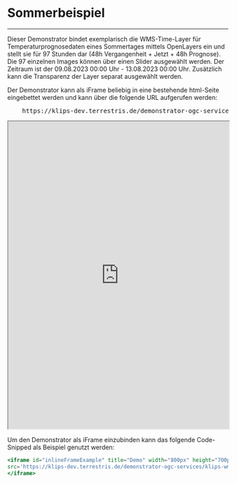 # Sommerbeispiel
***

Dieser Demonstrator bindet exemplarisch die WMS-Time-Layer für Temperaturprognosedaten eines Sommertages mittels OpenLayers ein und stellt sie für 97 Stunden dar (48h Vergangenheit + Jetzt + 48h Prognose). Die 97 einzelnen Images können über einen Slider ausgewählt werden. Der Zeitraum ist der 09.08.2023 00:00 Uhr - 13.08.2023 00:00 Uhr. Zusätzlich kann die Transparenz der Layer separat ausgewählt werden.

Der Demonstrator kann als iFrame beliebig in eine bestehende html-Seite eingebettet werden und kann über die folgende URL aufgerufen werden:

<pre>
    <a>https://klips-dev.terrestris.de/demonstrator-ogc-services/klips-wmts-demo-summer/</a>
</pre>

<iframe id="inlineFrameExample" title="Demo" width="100%" height="700px"
src='https://klips-dev.terrestris.de/demonstrator-ogc-services/klips-wmts-demo-summer/'>
</iframe>

Um den Demonstrator als iFrame einzubinden kann das folgende Code-Snipped als Beispiel genutzt werden:

```jsx
<iframe id="inlineFrameExample" title="Demo" width="800px" height="700px"
src='https://klips-dev.terrestris.de/demonstrator-ogc-services/klips-wmts-demo-summer/'>
</iframe>
```